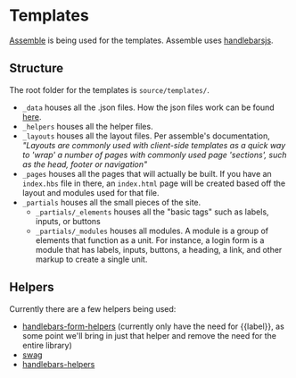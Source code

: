 # Templates
[Assemble](http://assemble.io/) is being used for the templates.  Assemble uses [handlebarsjs](http://handlebarsjs.com/).

## Structure
The root folder for the templates is `source/templates/`.

* `_data` houses all the .json files.  How the json files work can be found [here](http://assemble.io/docs/Data.html).
* `_helpers` houses all the helper files.
* `_layouts` houses all the layout files.  Per assemble's documentation, *"Layouts are commonly used with client-side templates as a quick way to 'wrap' a number of pages with commonly used page 'sections', such as the head, footer or navigation"*
* `_pages` houses all the pages that will actually be built.  If you have an `index.hbs` file in there, an `index.html` page will be created based off the layout and modules used for that file.
* `_partials` houses all the small pieces of the site.
  * `_partials/_elements` houses all the "basic tags" such as labels, inputs, or buttons
  * `_partials/_modules` houses all modules.  A module is a group of elements that function as a unit.  For instance, a login form is a module that has labels, inputs, buttons, a heading, a link, and other markup to create a single unit.
  
## Helpers
Currently there are a few helpers being used:

* [handlebars-form-helpers](https://github.com/badsyntax/handlebars-form-helpers#common-form-helpers) (currently only have the need for {{label}}, as some point we'll bring in just that helper and remove the need for the entire library)
* [swag](http://elving.github.io/swag/)
* [handlebars-helpers](https://github.com/assemble/handlebars-helpers)

